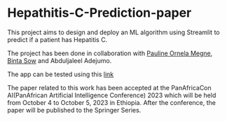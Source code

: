 # Hepathitis-C-Prediction-paper

This project aims to design and deploy an ML algorithm using Streamlit to predict if a patient has Hepatitis C.

The project has been done in collaboration with [Pauline Ornela Megne](https://github.com/MEGNEOrnela), [Binta Sow](https://github.com/BintaSOW1) and Abduljaleel Adejumo.

The app can be tested using this [link](https://nguefackuriel-hepathitis-c-pr-hepatitis-c-prediction-app-xdxi9n.streamlit.app/)

The paper related to this work has been accepted at the PanAfricaCon AI(PanAfrican Artificial Intelligence Conference) 2023 which will be held from October 4 to October 5, 2023 in Ethiopia. After the conference, the paper will be published to the Springer Series.  

